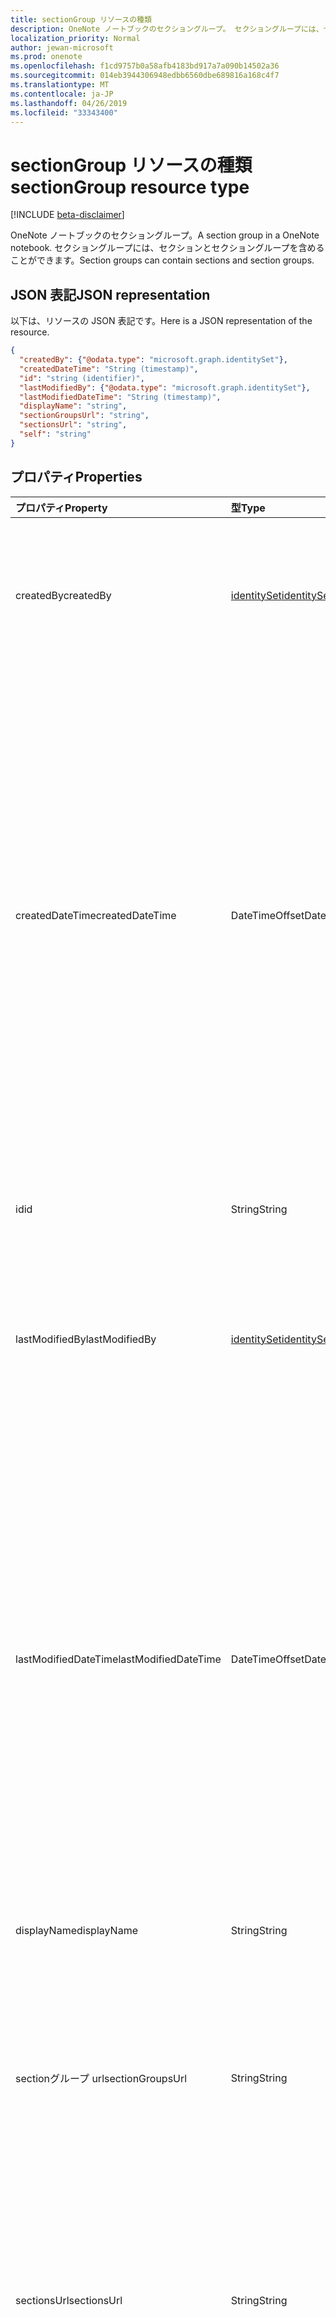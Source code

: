 ```yaml
---
title: sectionGroup リソースの種類
description: OneNote ノートブックのセクショングループ。 セクショングループには、セクションとセクショングループを含めることができます。
localization_priority: Normal
author: jewan-microsoft
ms.prod: onenote
ms.openlocfilehash: f1cd9757b0a58afb4183bd917a7a090b14502a36
ms.sourcegitcommit: 014eb3944306948edbb6560dbe689816a168c4f7
ms.translationtype: MT
ms.contentlocale: ja-JP
ms.lasthandoff: 04/26/2019
ms.locfileid: "33343400"
---
```

# <a name="sectiongroup-resource-type"></a><span data-ttu-id="831d2-104">sectionGroup リソースの種類</span><span class="sxs-lookup"><span data-stu-id="831d2-104">sectionGroup resource type</span></span>

[!INCLUDE [beta-disclaimer](../../includes/beta-disclaimer.md)]

<span data-ttu-id="831d2-105">OneNote ノートブックのセクショングループ。</span><span class="sxs-lookup"><span data-stu-id="831d2-105">A section group in a OneNote notebook.</span></span> <span data-ttu-id="831d2-106">セクショングループには、セクションとセクショングループを含めることができます。</span><span class="sxs-lookup"><span data-stu-id="831d2-106">Section groups can contain sections and section groups.</span></span>

## <a name="json-representation"></a><span data-ttu-id="831d2-107">JSON 表記</span><span class="sxs-lookup"><span data-stu-id="831d2-107">JSON representation</span></span>

<span data-ttu-id="831d2-108">以下は、リソースの JSON 表記です。</span><span class="sxs-lookup"><span data-stu-id="831d2-108">Here is a JSON representation of the resource.</span></span>

<!-- {
  "blockType": "resource",
  "optionalProperties": [
    "parentNotebook",
    "parentSectionGroup",
    "sectionGroups",
    "sections"
  ],
  "keyProperty": "id",
  "@odata.type": "microsoft.graph.sectionGroup"
}-->

```json
{
  "createdBy": {"@odata.type": "microsoft.graph.identitySet"},
  "createdDateTime": "String (timestamp)",
  "id": "string (identifier)",
  "lastModifiedBy": {"@odata.type": "microsoft.graph.identitySet"},
  "lastModifiedDateTime": "String (timestamp)",
  "displayName": "string",
  "sectionGroupsUrl": "string",
  "sectionsUrl": "string",
  "self": "string"
}

```
## <a name="properties"></a><span data-ttu-id="831d2-109">プロパティ</span><span class="sxs-lookup"><span data-stu-id="831d2-109">Properties</span></span>
| <span data-ttu-id="831d2-110">プロパティ</span><span class="sxs-lookup"><span data-stu-id="831d2-110">Property</span></span>     | <span data-ttu-id="831d2-111">型</span><span class="sxs-lookup"><span data-stu-id="831d2-111">Type</span></span>   |<span data-ttu-id="831d2-112">説明</span><span class="sxs-lookup"><span data-stu-id="831d2-112">Description</span></span>|
|:---------------|:--------|:----------|
|<span data-ttu-id="831d2-113">createdBy</span><span class="sxs-lookup"><span data-stu-id="831d2-113">createdBy</span></span>|[<span data-ttu-id="831d2-114">identitySet</span><span class="sxs-lookup"><span data-stu-id="831d2-114">identitySet</span></span>](identityset.md)|<span data-ttu-id="831d2-p103">そのアイテムを作成したユーザーの ID、デバイス、アプリケーション。読み取り専用です。</span><span class="sxs-lookup"><span data-stu-id="831d2-p103">Identity of the user, device, and application which created the item. Read-only.</span></span>|
|<span data-ttu-id="831d2-117">createdDateTime</span><span class="sxs-lookup"><span data-stu-id="831d2-117">createdDateTime</span></span>|<span data-ttu-id="831d2-118">DateTimeOffset</span><span class="sxs-lookup"><span data-stu-id="831d2-118">DateTimeOffset</span></span>|<span data-ttu-id="831d2-119">セクション グループが作成された日時。</span><span class="sxs-lookup"><span data-stu-id="831d2-119">The date and time when the section group was created.</span></span> <span data-ttu-id="831d2-120">Timestamp は、ISO 8601 形式を使用した日付と時刻の情報を表し、必ず UTC 時間です。</span><span class="sxs-lookup"><span data-stu-id="831d2-120">The timestamp represents date and time information using ISO 8601 format and is always in UTC time.</span></span> <span data-ttu-id="831d2-121">たとえば、2014 年 1 月 1 日午前 0 時 (UTC) は、次のようになります。`'2014-01-01T00:00:00Z'`</span><span class="sxs-lookup"><span data-stu-id="831d2-121">For example, midnight UTC on Jan 1, 2014 would look like this: `'2014-01-01T00:00:00Z'`.</span></span> <span data-ttu-id="831d2-122">読み取り専用です。</span><span class="sxs-lookup"><span data-stu-id="831d2-122">Read-only.</span></span>|
|<span data-ttu-id="831d2-123">id</span><span class="sxs-lookup"><span data-stu-id="831d2-123">id</span></span>|<span data-ttu-id="831d2-124">String</span><span class="sxs-lookup"><span data-stu-id="831d2-124">String</span></span>|<span data-ttu-id="831d2-125">セクション グループの一意識別子。</span><span class="sxs-lookup"><span data-stu-id="831d2-125">The unique identifier of the section group.</span></span> <span data-ttu-id="831d2-126">読み取り専用。</span><span class="sxs-lookup"><span data-stu-id="831d2-126">Read-only.</span></span>|
|<span data-ttu-id="831d2-127">lastModifiedBy</span><span class="sxs-lookup"><span data-stu-id="831d2-127">lastModifiedBy</span></span>|[<span data-ttu-id="831d2-128">identitySet</span><span class="sxs-lookup"><span data-stu-id="831d2-128">identitySet</span></span>](identityset.md)|<span data-ttu-id="831d2-p106">そのアイテムを作成したユーザーの ID、デバイス、アプリケーション。読み取り専用です。</span><span class="sxs-lookup"><span data-stu-id="831d2-p106">Identity of the user, device, and application which created the item. Read-only.</span></span>|
|<span data-ttu-id="831d2-131">lastModifiedDateTime</span><span class="sxs-lookup"><span data-stu-id="831d2-131">lastModifiedDateTime</span></span>|<span data-ttu-id="831d2-132">DateTimeOffset</span><span class="sxs-lookup"><span data-stu-id="831d2-132">DateTimeOffset</span></span>|<span data-ttu-id="831d2-133">セクション グループが最後に変更された日時。</span><span class="sxs-lookup"><span data-stu-id="831d2-133">The date and time when the section group was last modified.</span></span> <span data-ttu-id="831d2-134">Timestamp は、ISO 8601 形式を使用した日付と時刻の情報を表し、必ず UTC 時間です。</span><span class="sxs-lookup"><span data-stu-id="831d2-134">The timestamp represents date and time information using ISO 8601 format and is always in UTC time.</span></span> <span data-ttu-id="831d2-135">たとえば、2014 年 1 月 1 日午前 0 時 (UTC) は、次のようになります。`'2014-01-01T00:00:00Z'`</span><span class="sxs-lookup"><span data-stu-id="831d2-135">For example, midnight UTC on Jan 1, 2014 would look like this: `'2014-01-01T00:00:00Z'`.</span></span> <span data-ttu-id="831d2-136">読み取り専用です。</span><span class="sxs-lookup"><span data-stu-id="831d2-136">Read-only.</span></span>|
|<span data-ttu-id="831d2-137">displayName</span><span class="sxs-lookup"><span data-stu-id="831d2-137">displayName</span></span>|<span data-ttu-id="831d2-138">String</span><span class="sxs-lookup"><span data-stu-id="831d2-138">String</span></span>|<span data-ttu-id="831d2-139">セクション グループの名前。</span><span class="sxs-lookup"><span data-stu-id="831d2-139">The name of the section group.</span></span>|
|<span data-ttu-id="831d2-140">sectionグループ url</span><span class="sxs-lookup"><span data-stu-id="831d2-140">sectionGroupsUrl</span></span>|<span data-ttu-id="831d2-141">String</span><span class="sxs-lookup"><span data-stu-id="831d2-141">String</span></span>|<span data-ttu-id="831d2-142">`sectionGroups`ナビゲーションプロパティの URL。セクショングループ内のすべてのセクショングループを返します。</span><span class="sxs-lookup"><span data-stu-id="831d2-142">The URL for the `sectionGroups` navigation property, which returns all the section groups in the section group.</span></span> <span data-ttu-id="831d2-143">読み取り専用です。</span><span class="sxs-lookup"><span data-stu-id="831d2-143">Read-only.</span></span>|
|<span data-ttu-id="831d2-144">sectionsUrl</span><span class="sxs-lookup"><span data-stu-id="831d2-144">sectionsUrl</span></span>|<span data-ttu-id="831d2-145">String</span><span class="sxs-lookup"><span data-stu-id="831d2-145">String</span></span>|<span data-ttu-id="831d2-146">`sections`ナビゲーションプロパティの URL。セクショングループ内のすべてのセクションを返します。</span><span class="sxs-lookup"><span data-stu-id="831d2-146">The URL for the `sections` navigation property, which returns all the sections in the section group.</span></span> <span data-ttu-id="831d2-147">読み取り専用です。</span><span class="sxs-lookup"><span data-stu-id="831d2-147">Read-only.</span></span>|
|<span data-ttu-id="831d2-148">self</span><span class="sxs-lookup"><span data-stu-id="831d2-148">self</span></span>|<span data-ttu-id="831d2-149">String</span><span class="sxs-lookup"><span data-stu-id="831d2-149">String</span></span>|<span data-ttu-id="831d2-150">セクション グループに関する詳細を取得できるエンドポイント。</span><span class="sxs-lookup"><span data-stu-id="831d2-150">The endpoint where you can get details about the section group.</span></span> <span data-ttu-id="831d2-151">読み取り専用。</span><span class="sxs-lookup"><span data-stu-id="831d2-151">Read-only.</span></span>|

## <a name="relationships"></a><span data-ttu-id="831d2-152">関係</span><span class="sxs-lookup"><span data-stu-id="831d2-152">Relationships</span></span>
| <span data-ttu-id="831d2-153">リレーションシップ</span><span class="sxs-lookup"><span data-stu-id="831d2-153">Relationship</span></span> | <span data-ttu-id="831d2-154">型</span><span class="sxs-lookup"><span data-stu-id="831d2-154">Type</span></span>   |<span data-ttu-id="831d2-155">説明</span><span class="sxs-lookup"><span data-stu-id="831d2-155">Description</span></span>|
|:---------------|:--------|:----------|
|<span data-ttu-id="831d2-156">parentNotebook</span><span class="sxs-lookup"><span data-stu-id="831d2-156">parentNotebook</span></span>|[<span data-ttu-id="831d2-157">ノートブック</span><span class="sxs-lookup"><span data-stu-id="831d2-157">notebook</span></span>](notebook.md)|<span data-ttu-id="831d2-158">セクショングループを含むノートブック。</span><span class="sxs-lookup"><span data-stu-id="831d2-158">The notebook that contains the section group.</span></span> <span data-ttu-id="831d2-159">読み取り専用です。</span><span class="sxs-lookup"><span data-stu-id="831d2-159">Read-only.</span></span>|
|<span data-ttu-id="831d2-160">parentSectionGroup</span><span class="sxs-lookup"><span data-stu-id="831d2-160">parentSectionGroup</span></span>|[<span data-ttu-id="831d2-161">sectionGroup</span><span class="sxs-lookup"><span data-stu-id="831d2-161">sectionGroup</span></span>](sectiongroup.md)|<span data-ttu-id="831d2-162">セクショングループを含むセクショングループ。</span><span class="sxs-lookup"><span data-stu-id="831d2-162">The section group that contains the section group.</span></span> <span data-ttu-id="831d2-163">読み取り専用です。</span><span class="sxs-lookup"><span data-stu-id="831d2-163">Read-only.</span></span>|
|<span data-ttu-id="831d2-164">sectionGroups</span><span class="sxs-lookup"><span data-stu-id="831d2-164">sectionGroups</span></span>|<span data-ttu-id="831d2-165">[sectionGroup](sectiongroup.md)コレクション</span><span class="sxs-lookup"><span data-stu-id="831d2-165">[sectionGroup](sectiongroup.md) collection</span></span>|<span data-ttu-id="831d2-166">セクション内のセクショングループ。</span><span class="sxs-lookup"><span data-stu-id="831d2-166">The section groups in the section.</span></span> <span data-ttu-id="831d2-167">読み取り専用です。</span><span class="sxs-lookup"><span data-stu-id="831d2-167">Read-only.</span></span> <span data-ttu-id="831d2-168">Null 許容型。</span><span class="sxs-lookup"><span data-stu-id="831d2-168">Nullable.</span></span>|
|<span data-ttu-id="831d2-169">セクション</span><span class="sxs-lookup"><span data-stu-id="831d2-169">sections</span></span>|<span data-ttu-id="831d2-170">[onenoteSection](onenotesection.md)コレクション</span><span class="sxs-lookup"><span data-stu-id="831d2-170">[onenoteSection](onenotesection.md) collection</span></span>|<span data-ttu-id="831d2-171">セクショングループ内のセクション。</span><span class="sxs-lookup"><span data-stu-id="831d2-171">The sections in the section group.</span></span> <span data-ttu-id="831d2-172">読み取り専用です。</span><span class="sxs-lookup"><span data-stu-id="831d2-172">Read-only.</span></span> <span data-ttu-id="831d2-173">Null 許容型。</span><span class="sxs-lookup"><span data-stu-id="831d2-173">Nullable.</span></span>|

## <a name="methods"></a><span data-ttu-id="831d2-174">メソッド</span><span class="sxs-lookup"><span data-stu-id="831d2-174">Methods</span></span>

| <span data-ttu-id="831d2-175">メソッド</span><span class="sxs-lookup"><span data-stu-id="831d2-175">Method</span></span>           | <span data-ttu-id="831d2-176">戻り値の型</span><span class="sxs-lookup"><span data-stu-id="831d2-176">Return Type</span></span>    |<span data-ttu-id="831d2-177">説明</span><span class="sxs-lookup"><span data-stu-id="831d2-177">Description</span></span>|
|:---------------|:--------|:----------|
|[<span data-ttu-id="831d2-178">セクション グループを取得する</span><span class="sxs-lookup"><span data-stu-id="831d2-178">Get section group</span></span>](../api/sectiongroup-get.md) | [<span data-ttu-id="831d2-179">sectionGroup</span><span class="sxs-lookup"><span data-stu-id="831d2-179">sectionGroup</span></span>](sectiongroup.md) |<span data-ttu-id="831d2-180">セクショングループのプロパティとリレーションシップを読み取ります。</span><span class="sxs-lookup"><span data-stu-id="831d2-180">Read the properties and relationships of the section group.</span></span>|
|[<span data-ttu-id="831d2-181">セクション グループを作成する</span><span class="sxs-lookup"><span data-stu-id="831d2-181">Create section group</span></span>](../api/sectiongroup-post-sectiongroups.md) |[<span data-ttu-id="831d2-182">sectionGroup</span><span class="sxs-lookup"><span data-stu-id="831d2-182">sectionGroup</span></span>](sectiongroup.md)| <span data-ttu-id="831d2-183">指定したセクショングループの sectiongroups コレクションに投稿して、セクショングループを作成します。</span><span class="sxs-lookup"><span data-stu-id="831d2-183">Create a section group by posting to the sectionGroups collection in the specified section group.</span></span>|
|[<span data-ttu-id="831d2-184">List section groups</span><span class="sxs-lookup"><span data-stu-id="831d2-184">List section groups</span></span>](../api/sectiongroup-list-sectiongroups.md) |<span data-ttu-id="831d2-185">[sectionGroup](sectiongroup.md)コレクション</span><span class="sxs-lookup"><span data-stu-id="831d2-185">[sectionGroup](sectiongroup.md) collection</span></span>| <span data-ttu-id="831d2-186">指定したセクショングループ内のセクショングループのコレクションを取得します。</span><span class="sxs-lookup"><span data-stu-id="831d2-186">Get collection of section groups in the specified section group.</span></span>|
|[<span data-ttu-id="831d2-187">セクションを作成する</span><span class="sxs-lookup"><span data-stu-id="831d2-187">Create section</span></span>](../api/sectiongroup-post-sections.md) |[<span data-ttu-id="831d2-188">onenoteSection</span><span class="sxs-lookup"><span data-stu-id="831d2-188">onenoteSection</span></span>](onenotesection.md)| <span data-ttu-id="831d2-189">指定したセクショングループ内の sections コレクションに投稿してセクションを作成します。</span><span class="sxs-lookup"><span data-stu-id="831d2-189">Create a section by posting to the sections collection in the specified section group.</span></span>|
|[<span data-ttu-id="831d2-190">List sections</span><span class="sxs-lookup"><span data-stu-id="831d2-190">List sections</span></span>](../api/sectiongroup-list-sections.md) |<span data-ttu-id="831d2-191">[onenoteSection](onenotesection.md)コレクション</span><span class="sxs-lookup"><span data-stu-id="831d2-191">[onenoteSection](onenotesection.md) collection</span></span>| <span data-ttu-id="831d2-192">指定したセクショングループ内のセクションのコレクションを取得します。</span><span class="sxs-lookup"><span data-stu-id="831d2-192">Get a collection of sections in the specified section group.</span></span>|

<!-- uuid: 8fcb5dbc-d5aa-4681-8e31-b001d5168d79
2015-10-25 14:57:30 UTC -->
<!--
{
  "type": "#page.annotation",
  "description": "sectionGroup resource",
  "keywords": "",
  "section": "documentation",
  "tocPath": "",
  "suppressions": []
}
-->
